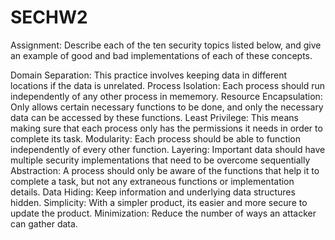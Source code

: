 # SECHW2
Assignment: Describe each of the ten security topics listed below, and give an example of good and bad implementations of each of these concepts.

Domain Separation: This practice involves keeping data in different locations if the data is unrelated.
Process Isolation: Each process should run independently of any other process in mememory. 
Resource Encapsulation: Only allows certain necessary functions to be done, and only the necessary data can be accessed by these functions.
Least Privilege: This means making sure that each process only has the permissions it needs in order to complete its task.
Modularity: Each process should be able to function independently of every other function. 
Layering: Important data should have multiple security implementations that need to be overcome sequentially
Abstraction: A process should only be aware of the functions that help it to complete a task, but not any extraneous functions or implementation details.
Data Hiding: Keep information and underlying data structures hidden.
Simplicity: With a simpler product, its easier and more secure to update the product.
Minimization: Reduce the number of ways an attacker can gather data.
